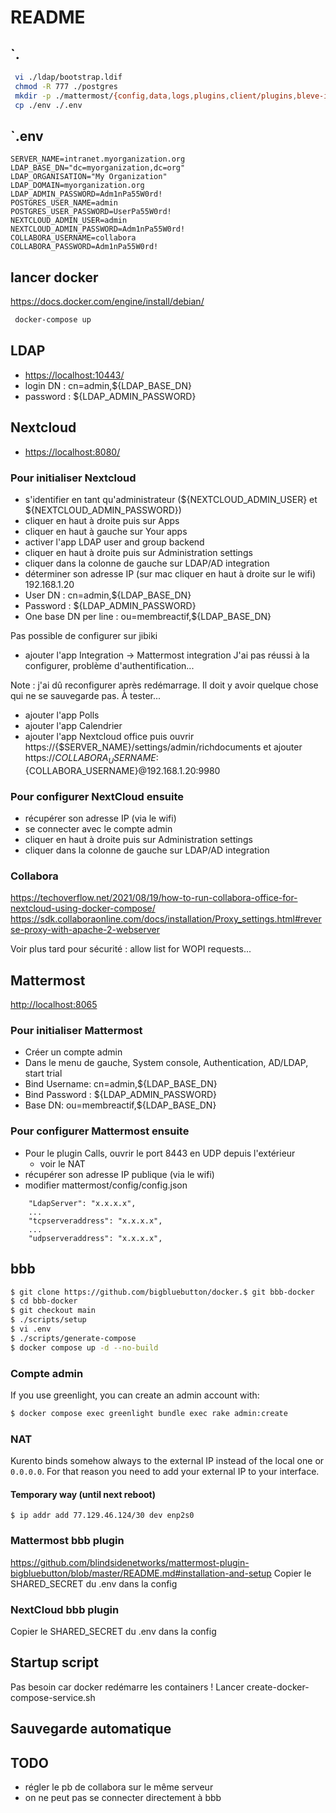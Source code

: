 # README

## `.

```bash
 vi ./ldap/bootstrap.ldif
 chmod -R 777 ./postgres
 mkdir -p ./mattermost/{config,data,logs,plugins,client/plugins,bleve-indexes}; chmod -R 777 ./mattermost/
 cp ./env ./.env
```

## `.env

```text
SERVER_NAME=intranet.myorganization.org
LDAP_BASE_DN="dc=myorganization,dc=org"
LDAP_ORGANISATION="My Organization"
LDAP_DOMAIN=myorganization.org
LDAP_ADMIN_PASSWORD=Adm1nPa55W0rd!
POSTGRES_USER_NAME=admin
POSTGRES_USER_PASSWORD=UserPa55W0rd!
NEXTCLOUD_ADMIN_USER=admin
NEXTCLOUD_ADMIN_PASSWORD=Adm1nPa55W0rd!
COLLABORA_USERNAME=collabora
COLLABORA_PASSWORD=Adm1nPa55W0rd!
````

## lancer docker

<https://docs.docker.com/engine/install/debian/>

```bash
 docker-compose up
```

## LDAP

- <https://localhost:10443/>
- login DN : cn=admin,${LDAP_BASE_DN}
- password : ${LDAP_ADMIN_PASSWORD}

## Nextcloud

- <https://localhost:8080/>

### Pour initialiser Nextcloud

- s'identifier en tant qu'administrateur (${NEXTCLOUD_ADMIN_USER} et ${NEXTCLOUD_ADMIN_PASSWORD})
- cliquer en haut à droite puis sur Apps
- cliquer en haut à gauche sur Your apps
- activer l'app LDAP user and group backend
- cliquer en haut à droite puis sur Administration settings
- cliquer dans la colonne de gauche sur LDAP/AD integration
- déterminer son adresse IP (sur mac cliquer en haut à droite sur le wifi)
    192.168.1.20
- User DN : cn=admin,${LDAP_BASE_DN}
- Password : ${LDAP_ADMIN_PASSWORD}
- One base DN per line : ou=membreactif,${LDAP_BASE_DN}

Pas possible de configurer sur jibiki

- ajouter l'app Integration -> Mattermost integration
J'ai pas réussi à la configurer, problème d'authentification...

Note : j'ai dû reconfigurer après redémarrage. Il doit y avoir quelque chose qui ne se sauvegarde pas. À tester...

- ajouter l'app Polls
- ajouter l'app Calendrier
- ajouter l'app Nextcloud office puis ouvrir
    https://{$SERVER_NAME}/settings/admin/richdocuments et ajouter
https://${COLLABORA_USERNAME}:${COLLABORA_USERNAME}@192.168.1.20:9980

### Pour configurer NextCloud ensuite

- récupérer son adresse IP (via le wifi)
- se connecter avec le compte admin
- cliquer en haut à droite puis sur Administration settings
- cliquer dans la colonne de gauche sur LDAP/AD integration

### Collabora

<https://techoverflow.net/2021/08/19/how-to-run-collabora-office-for-nextcloud-using-docker-compose/>
<https://sdk.collaboraonline.com/docs/installation/Proxy_settings.html#reverse-proxy-with-apache-2-webserver>

Voir plus tard pour sécurité : allow list for WOPI requests...

## Mattermost

<http://localhost:8065>

### Pour initialiser Mattermost

- Créer un compte admin
- Dans le menu de gauche, System console, Authentication, AD/LDAP, start trial
- Bind Username: cn=admin,${LDAP_BASE_DN}
- Bind Password : ${LDAP_ADMIN_PASSWORD}
- Base DN: ou=membreactif,${LDAP_BASE_DN}

### Pour configurer Mattermost ensuite

- Pour le plugin Calls, ouvrir le port 8443 en UDP depuis l'extérieur
  - voir le NAT
- récupérer son adresse IP publique (via le wifi)
- modifier mattermost/config/config.json

```text
    "LdapServer": "x.x.x.x",
    ...
    "tcpserveraddress": "x.x.x.x",
    ...
    "udpserveraddress": "x.x.x.x",
```

## bbb
```bash
$ git clone https://github.com/bigbluebutton/docker.$ git bbb-docker
$ cd bbb-docker
$ git checkout main 
$ ./scripts/setup
$ vi .env
$ ./scripts/generate-compose
$ docker compose up -d --no-build
```

### Compte admin
If you use greenlight, you can create an admin account with:
```bash
$ docker compose exec greenlight bundle exec rake admin:create
```

### NAT
Kurento binds somehow always to the external IP instead of the local one or `0.0.0.0`. For that reason you need to add your external IP to your interface.

#### Temporary  way (until next reboot)
```
$ ip addr add 77.129.46.124/30 dev enp2s0
```
### Mattermost bbb plugin
https://github.com/blindsidenetworks/mattermost-plugin-bigbluebutton/blob/master/README.md#installation-and-setup
Copier le SHARED_SECRET du .env dans la config

### NextCloud bbb plugin
Copier le SHARED_SECRET du .env dans la config

## Startup script
Pas besoin car docker redémarre les containers !
Lancer create-docker-compose-service.sh

## Sauvegarde automatique

## TODO
- régler le pb de collabora sur le même serveur
- on ne peut pas se connecter directement à bbb
